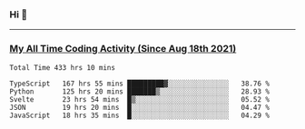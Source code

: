 ### Hi 🙂

---

### <a href="https://wakatime.com/@Eroxl">My All Time Coding Activity (Since Aug 18th 2021)</a>
<!--START_SECTION:waka-all-->
```text
Total Time 433 hrs 10 mins

TypeScript   167 hrs 55 mins █████████▓░░░░░░░░░░░░░░░   38.76 % 
Python       125 hrs 20 mins ███████▒░░░░░░░░░░░░░░░░░   28.93 % 
Svelte       23 hrs 54 mins  █▒░░░░░░░░░░░░░░░░░░░░░░░   05.52 % 
JSON         19 hrs 20 mins  █░░░░░░░░░░░░░░░░░░░░░░░░   04.47 % 
JavaScript   18 hrs 35 mins  █░░░░░░░░░░░░░░░░░░░░░░░░   04.29 % 
```
<!--END_SECTION:waka-all-->
